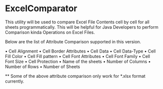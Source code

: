 # ExcelComparator

This utility will be used to compare Excel File Contents cell by cell for all sheets programmatically. This will be helpful for Java Developers to perform Comparison kinda Operations on Excel Files.

Below are the list of Attribute Comparison supported in this version.

•	Cell Alignment 
•	Cell Border Attributes 
•	Cell Data 
•	Cell Data-Type 
•	Cell Fill Color 
•	Cell Fill pattern 
•	Cell Font Attributes 
•	Cell Font Family 
•	Cell Font Size 
•	Cell Protection 
•	Name of the sheets 
•	Number of Columns 
•	Number of Rows 
•	Number of Sheets

** Some of the above attribute comparison only work for *.xlsx format currently. 

